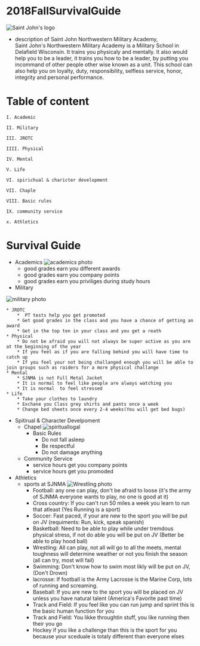 # 2018FallSurvivalGuide
![Saint John's logo](https://www.sjnma.org/m/custom/images/header_img.png)
* description of Saint John Northwestern Military Academy,  
 Saint John's Northwestern Military Academy is a Military School in Delafield Wisconsin. It trains you physicaly and mentally. It also would help you to be a leader, it trains you how to be a leader, by putting you incommand of other people other wise known as a unit. This school can also help you on loyalty, duty, responsibility, selfless service, honor, integrity and personal performance.
 
# Table of content

    I. Academic

    II. Military

    III. JROTC

    IIII. Physical

    IV. Mental 

    V. Life

    VI. spirichual & charicter development
    
    VII. Chaple

    VIII. Basic rules
    
    IX. community service

    x. Athletics
# Survival Guide
* Academics 
![academics photo](http://www.wccnet.edu/academics/media/images/text/introduction-h2.png)
    * good grades earn you different awards 
    * good grades earn you company points 
    * good grades earn you priviliges during study hours 
* Military

![military photo](https://encrypted-tbn0.gstatic.com/images?q=tbn:ANd9GcTjBjVh8QBKaUe7K3SIC_ml4P50eyxFIoExMJMTM629Q3SHAu-3)
   
    * JROTC 
        *  PT tests help you get promoted
        * Get good grades in the class and you have a chance of getting an award 
        * Get in the top ten in your class and you get a reath
    * Physical
        * Do not be afraid you will not always be super active as you are at the beginning of the year
        * If you feel as if you are falling behind you will have time to catch up
        * If you feel your not being challanged enough you will be able to join groups such as raiders for a more physical challange
    * Mental
        * SJNMA is not Full Metal Jacket
        * It is normal to feel like people are always watching you
        * It is normal  to feel stressed
    * Life
        * Take your clothes to laundry
        * Exchane you Class grey shirts and pants once a week
        * Change bed sheets once every 2-4 weeks(You will get bed bugs)
* Spitirual & Character Develpoment
    * Chapel
        ![spirituallogal](https://d2v9y0dukr6mq2.cloudfront.net/video/thumbnail/D8qa-2E/suicidal-grave-cross-background-suicide-symbol-outdoors-rest-in-peace_hf0p9z7h__F0000.png)
        * Basic Rules
            * Do not fall asleep
            * Be respectful
            * Do not damage anything
    * Community Service
        * service hours get you company points 
        * service hours get you promoded 
* Athletics
    * sports at SJNMA
    ![Wrestling photo](https://www.gannett-cdn.com/-mm-/36ef8c61190f27f5323c373a790a41701e57fc2b/c=0-181-3354-2076/local/-/media/2017/02/27/WisPub/LakeCountry/636237842457231258-JCPG-SJBA-MEDORA-WT-DSC-8871-54348557.JPG?width=3200&height=1680&fit=crop)
        * Football: any one can play, don't be afraid to loose (it's the army of SJNMA everyone wants to play, no one is good at it)
        * Cross country: If you can't run 50 miles a week you learn to run that atleast (Yes Running is a sport)
        * Soccer: Fast paced, if your are new to the sport you will be put on JV (requiments: Run, kick, speak spanish)
        * Basketball: Need to be able to play while under tremdous physical stress, if not do able you will be put on JV (Better be able to play hood ball)
        * Wrestling: All can play, not all will go to all the meets, mental toughness will determine weaither or not you finish the season (all can try, most will fail)
        * Swimming: Don't know how to swim most likly will be put on JV, (Don't Drown)
        * lacrosse: If football is the Army Lacrosse is the Marine Corp, lots of running and screaming.
        * Baseball: If you are new to the sport you will be placed on JV unless you have natural talent     (America's Favorite past time)
        * Track and Field: If you feel like you can run jump and sprint this is the basic human function for you
        *  Track and Field: You likke throughtin stuff, you like running then their you go
        *  Hockey if you like a challenge than this is the sport for you because your sceduale is totaly different than everyone elses 






        
